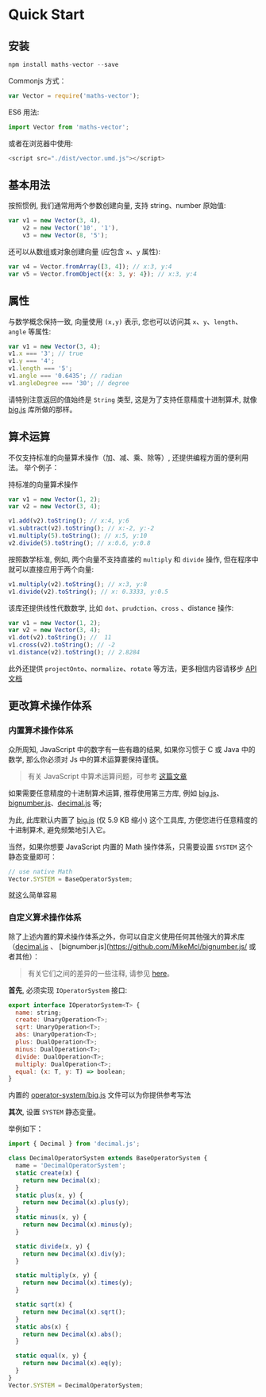 # Quick Start

## 安装

```js
npm install maths-vector --save
```

Commonjs 方式：

```js
var Vector = require('maths-vector');
```

ES6 用法:

```js
import Vector from 'maths-vector';
```

或者在浏览器中使用:

```js
<script src="./dist/vector.umd.js"></script>
```

## 基本用法

按照惯例, 我们通常用两个参数创建向量, 支持 string、number 原始值:

```js
var v1 = new Vector(3, 4),
    v2 = new Vector('10', '1'),
    v3 = new Vector(8, '5');
```

还可以从数组或对象创建向量 (应包含 `x`、`y` 属性):

```js
var v4 = Vector.fromArray([3, 4]); // x:3, y:4
var v5 = Vector.fromObject({x: 3, y: 4}); // x:3, y:4
```

## 属性

与数学概念保持一致, 向量使用 `(x,y)` 表示, 您也可以访问其 `x`、`y`、`length`、`angle` 等属性:

```js
var v1 = new Vector(3, 4);
v1.x === '3'; // true
v1.y === '4';
v1.length === '5';
v1.angle === '0.6435'; // radian
v1.angleDegree === '30'; // degree
```

请特别注意返回的值始终是 `String` 类型, 这是为了支持任意精度十进制算术, 就像 [big.js](http://mikemcl.github.io/big.js/) 库所做的那样。

## 算术运算

不仅支持标准的向量算术操作（加、减、乘、除等）, 还提供编程方面的便利用法。 举个例子：

持标准的向量算术操作

```js
var v1 = new Vector(1, 2);
var v2 = new Vector(3, 4);

v1.add(v2).toString(); // x:4, y:6
v1.subtract(v2).toString(); // x:-2, y:-2
v1.multiply(5).toString(); // x:5, y:10
v2.divide(5).toString(); // x:0.6, y:0.8
```

按照数学标准, 例如, 两个向量不支持直接的 `multiply` 和 `divide` 操作, 但在程序中就可以直接应用于两个向量:

```js
v1.multiply(v2).toString(); // x:3, y:8
v1.divide(v2).toString(); // x: 0.3333, y:0.5
```

该库还提供线性代数数学, 比如 `dot`、`prudction`、`cross` 、distance 操作:

```js
var v1 = new Vector(1, 2);
var v2 = new Vector(3, 4);
v1.dot(v2).toString(); //  11
v1.cross(v2).toString(); // -2
v1.distance(v2).toString(); // 2.8284
```

此外还提供 `projectOnto`、`normalize`、`rotate` 等方法，更多相信内容请移步 [API 文档](/api/)

## 更改算术操作体系

### 内置算术操作体系

众所周知, JavaScript 中的数字有一些有趣的结果, 如果你习惯于 C 或 Java 中的数学, 那么你必须对 Js 中的算术运算要保持谨慎。

> 有关 JavaScript 中算术运算问题，可参考 [这篇文章](https://developer.mozilla.org/en-US/docs/Web/JavaScript/A_re-introduction_to_JavaScript#Numbers)

如果需要任意精度的十进制算术运算, 推荐使用第三方库, 例如 [big.js](http://mikemcl.github.io/big.js/)、[bignumber.js](https://github.com/MikeMcl/bignumber.js/)、[decimal.js](https://github.com/MikeMcl/decimal.js/) 等;

为此, 此库默认内置了 [big.js](http://mikemcl.github.io/big.js/) (仅 5.9 KB 缩小) 这个工具库, 方便您进行任意精度的十进制算术, 避免频繁地引入它。

当然，如果你想要 JavaScript 内置的 Math 操作体系，只需要设置 `SYSTEM` 这个静态变量即可：

```js
// use native Math
Vector.SYSTEM = BaseOperatorSystem;
```

就这么简单容易

### 自定义算术操作体系

除了上述内置的算术操作体系之外，你可以自定义使用任何其他强大的算术库（[decimal.js](https://github.com/MikeMcl/decimal.js/) 、 \[bignumber.js\](https://github.com/MikeMcl/bignumber.js/ 或者其他）：

> 有关它们之间的差异的一些注释, 请参见 [here](https://github.com/MikeMcl/big.js/wiki)。

**首先**, 必须实现 `IOperatorSystem` 接口:

```js
export interface IOperatorSystem<T> {
  name: string;
  create: UnaryOperation<T>;
  sqrt: UnaryOperation<T>;
  abs: UnaryOperation<T>;
  plus: DualOperation<T>;
  minus: DualOperation<T>;
  divide: DualOperation<T>;
  multiply: DualOperation<T>;
  equal: (x: T, y: T) => boolean;
}
```

内置的 [operator-system/big.js](https://github.com/boycgit/maths-vector/blob/master/src/operator-system/big.js) 文件可以为你提供参考写法

**其次**, 设置 ` SYSTEM ` 静态变量。

举例如下：

```js
import { Decimal } from 'decimal.js';

class DecimalOperatorSystem extends BaseOperatorSystem {
  name = 'DecimalOperatorSystem';
  static create(x) {
    return new Decimal(x);
  }
  static plus(x, y) {
    return new Decimal(x).plus(y);
  }
  static minus(x, y) {
    return new Decimal(x).minus(y);
  }

  static divide(x, y) {
    return new Decimal(x).div(y);
  }

  static multiply(x, y) {
    return new Decimal(x).times(y);
  }

  static sqrt(x) {
    return new Decimal(x).sqrt();
  }
  static abs(x) {
    return new Decimal(x).abs();
  }

  static equal(x, y) {
    return new Decimal(x).eq(y);
  }
}
Vector.SYSTEM = DecimalOperatorSystem;
```